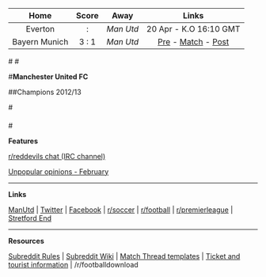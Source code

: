 Home |    Score | Away | Links
 :-: | :---: | :-: | :-:
Everton |  :  | *Man Utd* | 20 Apr - K.O 16:10 GMT
 Bayern Munich  | 3 : 1 | *Man Utd*| [Pre](http://www.reddit.com/r/reddevils/comments/22enck/pre_match_thread_bayern_munich_vs_manchester/) - [Match](http://www.reddit.com/r/reddevils/comments/22mh9p/match_thread_bayern_munich_fc_vs_manchester/)  - [Post](http://www.reddit.com/r/reddevils/comments/22mx1y/post_match_thread_manchester_united_vs_bayern/)

#[](#potw)
#[](#caption)

#**Manchester United FC**

##Champions 2012/13


#[](#break)

####

#[](#break)

**Features**

[r/reddevils chat (IRC channel)](http://www.reddit.com/r/reddevils/wiki/irc_channel)

[Unpopular opinions - February](http://www.reddit.com/r/reddevils/comments/1y2svc/unpopular_opinions_february_part_2/)



***
**Links**

[ManUtd](http://www.manutd.com/Splash-Page.aspx) | [Twitter](https://twitter.com/ManUtd) | [Facebook](http://www.facebook.com/manchesterunited?fref=ts) | [r/soccer](http://www.reddit.com/r/soccer/) | [r/football](http://www.reddit.com/r/football/) | [r/premierleague](http://www.reddit.com/r/premierleague/) | [Stretford End](http://www.stretfordend.co.uk/)

***

**Resources**

[Subreddit Rules](http://www.reddit.com/r/reddevils/comments/1isixg/subreddit_rules) | [Subreddit Wiki](http://www.reddit.com/r/RedDevils/wiki) | [Match Thread templates](http://www.reddit.com/r/RedDevils/wiki/match_templates) | [Ticket and tourist information](http://www.reddit.com/r/RedDevils/wiki/tickets_tourist_info) | /r/footballdownload 
